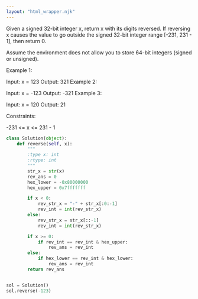 ```yaml
---
layout: "html_wrapper.njk"
---
```

Given a signed 32-bit integer x, return x with its digits reversed. If reversing x causes the value to go outside the signed 32-bit integer range [-231, 231 - 1], then return 0.

Assume the environment does not allow you to store 64-bit integers (signed or unsigned).



Example 1:

Input: x = 123
Output: 321
Example 2:

Input: x = -123
Output: -321
Example 3:

Input: x = 120
Output: 21


Constraints:

-231 <= x <= 231 - 1

```python
class Solution(object):
    def reverse(self, x):
        """
        :type x: int
        :rtype: int
        """
        str_x = str(x)
        rev_ans = 0
        hex_lower = -0x80000000
        hex_upper = 0x7fffffff

        if x < 0:
            rev_str_x = "-" + str_x[:0:-1]
            rev_int = int(rev_str_x)
        else:
            rev_str_x = str_x[::-1]
            rev_int = int(rev_str_x)

        if x >= 0:
            if rev_int == rev_int & hex_upper:
                rev_ans = rev_int
        else:
            if hex_lower == rev_int & hex_lower:
                rev_ans = rev_int
        return rev_ans


sol = Solution()
sol.reverse(-123)
```